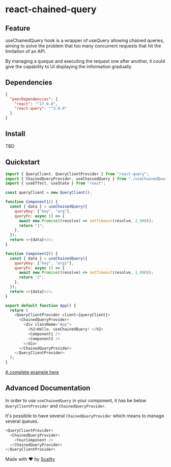 # react-chained-query

## Feature

useChainedQuery hook is a wrapper of useQuery allowing chained queries, aiming to solve the problem that too many concurrent requests that hit the limitation of an API.

By managing a queque and executing the request one after another, it could give the capability to UI displaying the information gradually.

## Dependencies

```json
{
  "peerDependencies": {
    "react": "^17.0.0",
    "react-query": "^3.0.0"
  }
}
```

## Install

TBD

## Quickstart

```js
import { QueryClient, QueryClientProvider } from "react-query";
import { ChainedQueryProvider, useChainedQuery } from "./useChainedQuery";
import { useEffect, useState } from "react";

const queryClient = new QueryClient();

function Component1() {
  const { data } = useChainedQuery({
    queryKey: ["key", "arg"],
    queryFn: async () => {
      await new Promise((resolve) => setTimeout(resolve, 2_000));
      return "1";
    },
  });
  return <>{data}</>;
}

function Component2() {
  const { data } = useChainedQuery({
    queryKey: ["key", "arg1"],
    queryFn: async () => {
      await new Promise((resolve) => setTimeout(resolve, 1_000));
      return "2";
    },
  });
  return <>{data}</>;
}

export default function App() {
  return (
    <QueryClientProvider client={queryClient}>
      <ChainedQueryProvider>
        <div className="App">
          <h2>Hello, useChainedQuery! </h2>
          <Component1 />
          <Component2 />
        </div>
      </ChainedQueryProvider>
    </QueryClientProvider>
  );
}
```

[A complete example here](https://codesandbox.io/s/use-chained-query-forked-j3mfed?file=/src/useChainedQuery.tsx)

## Advanced Documentation

In order to use `useChainedQuery` in your component, it has be below `QueryClientProvider` and `ChainedQueryProvider`.

It's possibile to have several `ChainedQueryProvider` which means to manage several queues.

```js
<QueryClientProvider>
  <ChainedQueryProvider>
    <YourComponent />
  </ChainedQueryProvider>
</QueryClientProvider>
```

Made with ❤️ by [Scality](https://github.com/scality/)
